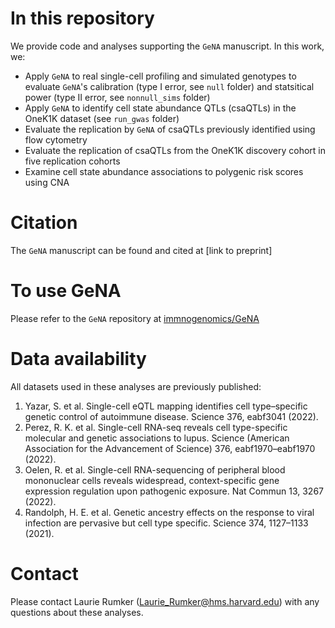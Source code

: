 # In this repository
We provide code and analyses supporting the `GeNA` manuscript. In this work, we:
- Apply `GeNA` to real single-cell profiling and simulated genotypes to evaluate `GeNA`'s calibration (type I error, see `null` folder) and statsitical power (type II error, see `nonnull_sims` folder)
- Apply `GeNA` to identify cell state abundance QTLs (csaQTLs) in the OneK1K dataset (see `run_gwas` folder)
- Evaluate the replication by `GeNA` of csaQTLs previously identified using flow cytometry
- Evaluate the replication of csaQTLs from the OneK1K discovery cohort in five replication cohorts
- Examine cell state abundance associations to polygenic risk scores using CNA

# Citation
The `GeNA` manuscript can be found and cited at
[link to preprint]

# To use GeNA
Please refer to the `GeNA` repository at [immnogenomics/GeNA](https://github.com/immunogenomics/GeNA)

# Data availability
All datasets used in these analyses are previously published:
1. Yazar, S. et al. Single-cell eQTL mapping identifies cell type–specific genetic control of autoimmune disease. Science 376, eabf3041 (2022).
2. Perez, R. K. et al. Single-cell RNA-seq reveals cell type-specific molecular and genetic associations to lupus. Science (American Association for the Advancement of Science) 376, eabf1970–eabf1970 (2022).
3. Oelen, R. et al. Single-cell RNA-sequencing of peripheral blood mononuclear cells reveals widespread, context-specific gene expression regulation upon pathogenic exposure. Nat Commun 13, 3267 (2022).
4. Randolph, H. E. et al. Genetic ancestry effects on the response to viral infection are pervasive but cell type specific. Science 374, 1127–1133 (2021).

# Contact
Please contact Laurie Rumker (Laurie_Rumker@hms.harvard.edu) with any questions about these analyses.
